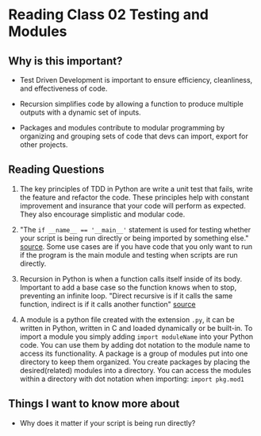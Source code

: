 # Reading Class 02 Testing and Modules

## Why is this important?

- Test Driven Development is important to ensure efficiency, cleanliness, and effectiveness of code.

- Recursion simplifies code by allowing a function to produce multiple outputs with a dynamic set of inputs.

- Packages and modules contribute to modular programming by organizing and grouping sets of code that devs can import, export for other projects.

## Reading Questions

1. The key principles of TDD in Python are write a unit test that fails, write the feature and refactor the code.  These principles help with constant improvement and insurance that your code will perform as expected.  They also encourage simplistic and modular code.

2. "The `if __name__ == '__main__'` statement is used for testing whether your script is being run directly or being imported by something else." [source](https://www.geeksforgeeks.org/what-does-the-if-__name__-__main__-do/).  Some use cases are if you have code that you only want to run if the program is the main module and testing when scripts are run directly.

3. Recursion in Python is when a function calls itself inside of its body. Important to add a base case so the function knows when to stop, preventing an infinite loop.  "Direct recursive is if it calls the same function, indirect is if it calls another function" [source](https://www.geeksforgeeks.org/introduction-to-recursion-data-structure-and-algorithm-tutorials/)

4. A module is a python file created with the extension `.py`, it can be written in Python, written in C and loaded dynamically or be built-in. To import a module you simply adding `import moduleName` into your Python code.  You can use them by adding dot notation to the module name to access its functionality.  A package is a group of modules put into one directory to keep them organized.  You create packages by placing the desired(related) modules into a directory.  You can access the modules within a directory with dot notation when importing: `import pkg.mod1`

## Things I want to know more about

- Why does it matter if your script is being run directly?